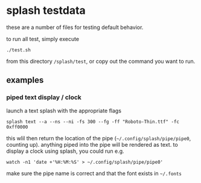 # splash testdata

these are a number of files for testing default behavior.

to run all test, simply execute

    ./test.sh
    
from this directory `/splash/test`, or copy out the command you want to run.

## examples

### piped text display / clock

launch a text splash with the appropriate flags

    splash text --a --ns --ni -fs 300 --fg -ff "Roboto-Thin.ttf" -fc 0xff0000
    
this wlil then return the location of the pipe (`~/.config/splash/pipe/pipe0`, counting up). anything piped into the pipe will be rendered as text. to display a clock using splash, you could run e.g.

    watch -n1 'date +'%H:%M:%S' > ~/.config/splash/pipe/pipe0'
    
make sure the pipe name is correct and that the font exists in `~/.fonts`
